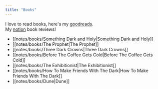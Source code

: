 ```yaml
---
title: "Books"
---
```


I love to read books, here's my [goodreads](https://www.goodreads.com/user/show/134101525?fbclid=PAAaZHvLwicg8v-1vC1awlu1y22Mv-TLW4Zw_HJGA-b7Jby9x47UbUpx7uzf8).  
My [notion](https://syazwina.notion.site/syazwina/b573c1df03a4489bb0c78acf4859a95a?v=97e58621d18b4f1cb06cf1ecb71163b9) book reviews!  

- [[notes/books/Something Dark and Holy|Something Dark and Holy]]
- [[notes/books/The Prophet|The Prophet]]
- [[notes/books/Three Dark Crowns|Three Dark Crowns]]
- [[notes/books/Before The Coffee Gets Cold|Before The Coffee Gets Cold]]
- [[notes/books/The Exhibitionist|The Exhibitionist]]
- [[notes/books/How To Make Friends With The Dark|How To Make Friends With The Dark]]
- [[notes/books/Dune|Dune]]
